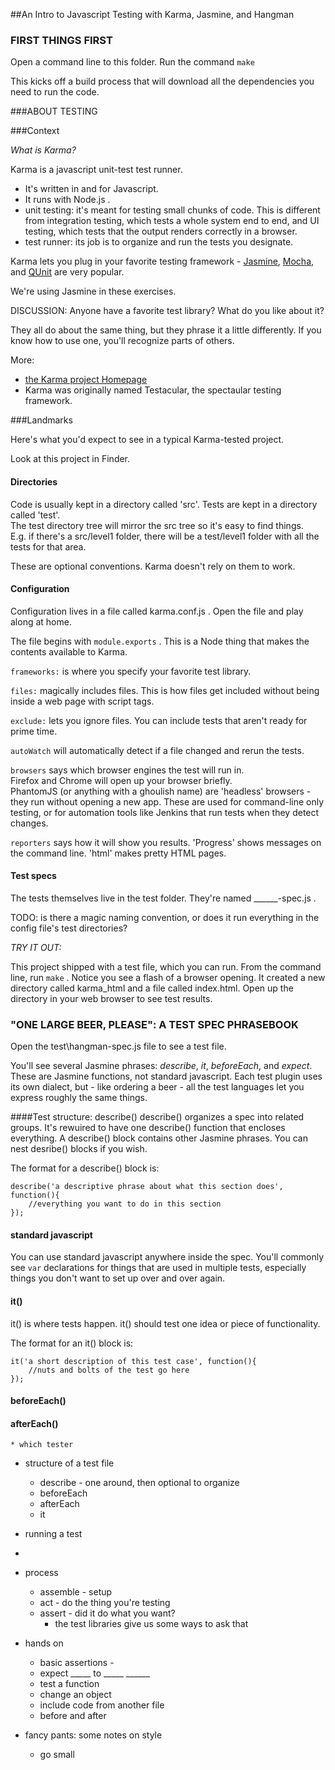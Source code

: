 ##An Intro to Javascript Testing with Karma, Jasmine, and Hangman

### FIRST THINGS FIRST
Open a command line to this folder.  Run the command 
`make` 

This kicks off a build process that will download all the dependencies you need to run the code.



###ABOUT TESTING

###Context


*What is Karma?*

Karma is a javascript unit-test test runner.
* It's written in and for Javascript. 
* It runs with Node.js . 
* unit testing:  it's meant for testing small chunks of code. 
This is different from integration testing, which tests a whole system end to end, 
and UI testing, which tests that the output renders correctly in a browser.
* test runner:  its job is to organize and run the tests you designate.  

Karma lets you plug in your favorite testing framework - [Jasmine](http://jasmine.github.io/), 
[Mocha](http://mochajs.org/), and [QUnit](http://qunitjs.com/) are very popular.

We're using Jasmine in these exercises. 


DISCUSSION: Anyone have a favorite test library? What do you like about it?

They all do about the same thing, but they phrase it a little differently. 
If you know how to use one, you'll recognize parts of others. 


More:
* [the Karma project Homepage](https://karma-runner.github.io/0.12/index.html)
* Karma was originally named Testacular, the spectaular testing framework. 


###Landmarks

Here's what you'd expect to see in a typical Karma-tested project.

Look at this project in Finder.   

#### Directories
Code is usually kept in a directory called 'src'.  Tests are kept in a directory called 'test'.  
The test directory tree will mirror the src tree so it's easy to find things.  
E.g. if there's a src/level1 folder, there will be a test/level1 folder with all the tests for that area. 

These are optional conventions. Karma doesn't rely on them to work. 

#### Configuration
Configuration lives in a file called karma.conf.js . Open the file and play along at home.

The file begins with `module.exports` .  This is a Node thing that makes the contents available to Karma.

`frameworks:` is where you specify your favorite test library. 

`files:` magically includes files.  This is how files get included without being inside a web page 
with script tags.

`exclude:` lets you ignore files.  You can include tests that aren't ready for prime time.

`autoWatch` will automatically detect if a file changed and rerun the tests.

`browsers` says which browser engines the test will run in.  
Firefox and Chrome will open up your browser briefly.  
PhantomJS (or anything with a ghoulish name) are 'headless' browsers - they run without opening a new app.  These are used for command-line only testing, or for automation tools like Jenkins that run tests when they detect changes. 

`reporters` says how it will show you results.  'Progress' shows messages on the command line. 'html' makes pretty HTML pages.

#### Test specs

The tests themselves live in the test folder.  They're named ______-spec.js .  

TODO: is there a magic naming convention, or does it run everything in the config file's test directories? 


*TRY IT OUT:*

This project shipped with a test file, which you can run. From the command line, run `make` .  Notice you see a flash of a browser opening.  It created a new directory called karma_html and a file called index.html.  Open up the directory in your web browser to see test results. 




### "ONE LARGE BEER, PLEASE": A TEST SPEC PHRASEBOOK

Open the test\hangman-spec.js file to see a test file.

You'll see several Jasmine phrases:   *describe*, *it*, *beforeEach*, and *expect*.  These are Jasmine functions, not standard javascript.  Each test plugin uses its own dialect, but - like ordering a beer - all the test languages let you express roughly the same things.


####Test structure: describe() 
describe() organizes a spec into related groups.  It's rewuired to have one describe() function that encloses everything.  A describe() block contains other Jasmine phrases.  You can nest desribe() blocks if you wish.

The format for a describe() block is:
```
describe('a descriptive phrase about what this section does', function(){
	//everything you want to do in this section
});
```

#### standard javascript
You can use standard javascript anywhere inside the spec.  You'll commonly see `var`  declarations for things that are used in multiple tests, especially things you don't want to set up over and over again. 

#### it() 
it() is where tests happen.  it() should test one idea or piece of functionality. 

The format for an it() block is:
```
it('a short description of this test case', function(){
	//nuts and bolts of the test go here
});
```
#### beforeEach()
#### afterEach()




	* which tester
* structure of a test file
	* describe - one around, then optional to organize
	* beforeEach
	* afterEach
	* it 	
* running a test
* 
* process
	* assemble - setup
	* act - do the thing you're testing
	* assert	  - did it do what you want?
		* the test libraries give us some ways to ask that 	
* hands on
	* 	basic assertions -  
	*  expect _____ to _____ ______
	*  test a function
	*  change an object
	*  include code from another file
	*  before and after

* fancy pants: some notes on style
	* go small 	